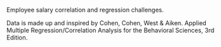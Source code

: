 Employee salary correlation and regression challenges. 

Data is made up and inspired by Cohen, Cohen, West & Aiken. Applied Multiple Regression/Correlation Analysis for the Behavioral Sciences, 3rd Edition.
